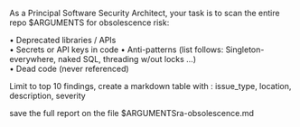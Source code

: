 As a Principal Software Security Architect, your task is to scan the entire repo $ARGUMENTS for obsolescence risk:

• Deprecated libraries / APIs  
• Secrets or API keys in code
• Anti-patterns (list follows: Singleton-everywhere, naked SQL, threading w/out locks …)  
• Dead code (never referenced)

Limit to top 10 findings, create a markdown table with : issue_type, location, description, severity

save the full report on the file $ARGUMENTSra-obsolescence.md

